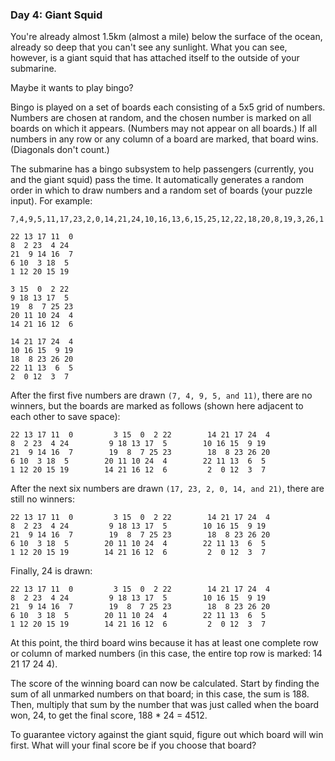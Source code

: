 ### Day 4: Giant Squid ###
You're already almost 1.5km (almost a mile) below the surface of the ocean, already so deep that you can't see any sunlight. What you can see, however, is a giant squid that has attached itself to the outside of your submarine.

Maybe it wants to play bingo?

Bingo is played on a set of boards each consisting of a 5x5 grid of numbers. Numbers are chosen at random, and the chosen number is marked on all boards on which it appears. (Numbers may not appear on all boards.) If all numbers in any row or any column of a board are marked, that board wins. (Diagonals don't count.)

The submarine has a bingo subsystem to help passengers (currently, you and the giant squid) pass the time. It automatically generates a random order in which to draw numbers and a random set of boards (your puzzle input). For example:

```
7,4,9,5,11,17,23,2,0,14,21,24,10,16,13,6,15,25,12,22,18,20,8,19,3,26,1

22 13 17 11  0
8  2 23  4 24
21  9 14 16  7
6 10  3 18  5
1 12 20 15 19

3 15  0  2 22
9 18 13 17  5
19  8  7 25 23
20 11 10 24  4
14 21 16 12  6

14 21 17 24  4
10 16 15  9 19
18  8 23 26 20
22 11 13  6  5
2  0 12  3  7
```
After the first five numbers are drawn `(7, 4, 9, 5, and 11)`, there are no winners, but the boards are marked as follows (shown here adjacent to each other to save space):

```
22 13 17 11  0         3 15  0  2 22        14 21 17 24  4
8  2 23  4 24         9 18 13 17  5        10 16 15  9 19
21  9 14 16  7        19  8  7 25 23        18  8 23 26 20
6 10  3 18  5        20 11 10 24  4        22 11 13  6  5
1 12 20 15 19        14 21 16 12  6         2  0 12  3  7
```

After the next six numbers are drawn `(17, 23, 2, 0, 14, and 21)`, there are still no winners:

```
22 13 17 11  0         3 15  0  2 22        14 21 17 24  4
8  2 23  4 24         9 18 13 17  5        10 16 15  9 19
21  9 14 16  7        19  8  7 25 23        18  8 23 26 20
6 10  3 18  5        20 11 10 24  4        22 11 13  6  5
1 12 20 15 19        14 21 16 12  6         2  0 12  3  7
```

Finally, 24 is drawn:

```
22 13 17 11  0         3 15  0  2 22        14 21 17 24  4
8  2 23  4 24         9 18 13 17  5        10 16 15  9 19
21  9 14 16  7        19  8  7 25 23        18  8 23 26 20
6 10  3 18  5        20 11 10 24  4        22 11 13  6  5
1 12 20 15 19        14 21 16 12  6         2  0 12  3  7
```
At this point, the third board wins because it has at least one complete row or column of marked numbers (in this case, the entire top row is marked: 14 21 17 24 4).

The score of the winning board can now be calculated. Start by finding the sum of all unmarked numbers on that board; in this case, the sum is 188. Then, multiply that sum by the number that was just called when the board won, 24, to get the final score, 188 * 24 = 4512.

To guarantee victory against the giant squid, figure out which board will win first. What will your final score be if you choose that board?